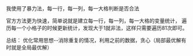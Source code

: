 我使用了暴力法，每一行，每一列，每一大格判断是否合法

官方方法更为快速，简单说就是建立每一行，每一列，每一大格的变量统计，
遍历每一个小格子的时候更新统计，发现大于1就非法，这样只需要遍历81次即可。

总结：
优化常用思想--消除重复的情况，利用之前的数据，贪心（局部最优解有时就是全局最优解）